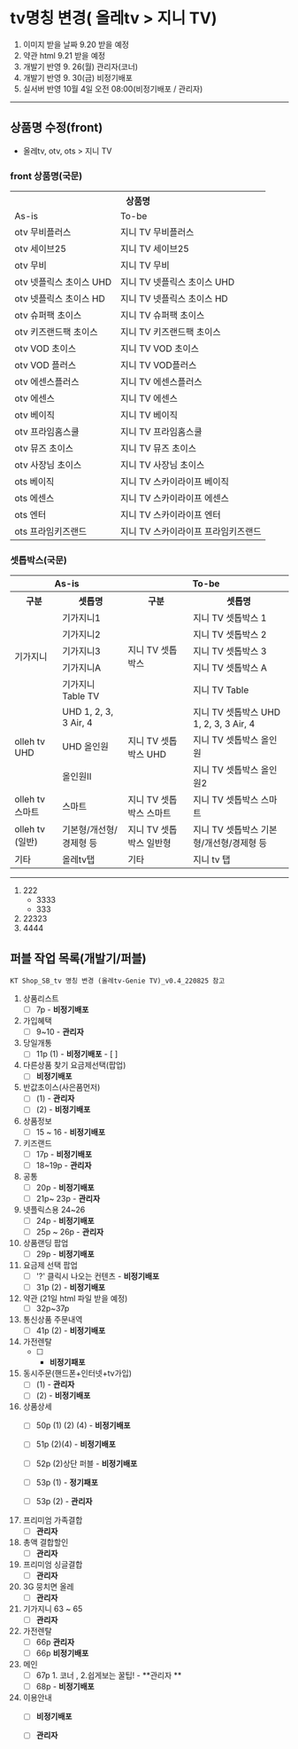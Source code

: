 
# tv명칭 변경( 올레tv > 지니 TV)
1. 이미지 받을 날짜 9.20 받을 예정
2. 약관 html 9.21 받을 예정 
3. 개발기 반영 9. 26(월) 관리자(코너) 
4. 개발기 반영 9. 30(금) 비정기배포 
5. 실서버 반영 10월 4일 오전 08:00(비정기배포 / 관리자)
***
## 상품명 수정(front)
- 올레tv, otv, ots  > 지니 TV  
   
### front 상품명(국문)
<table> 
<tr>
  <th colspan="2">상품명</th>  
</tr>
<tr>
  <td>As-is</td>
  <td>To-be</td>
</tr> 
<tr>
<td>otv 무비플러스</td><td>지니 TV 무비플러스</td>
</tr>
<tr>
  <td>otv 세이브25</td><td>지니 TV 세이브25</td>
</tr>
<tr>
  <td>otv 무비</td><td>지니 TV 무비</td>
</tr>
<tr>
  <td>otv 넷플릭스 초이스 UHD</td><td>지니 TV 넷플릭스 초이스 UHD</td>
</tr>
<tr>
  <td>otv 넷플릭스 초이스 HD</td><td>지니 TV 넷플릭스 초이스 HD</td></tr>
<tr>
  <td>otv 슈퍼팩 초이스</td><td>지니 TV 슈퍼팩 초이스</td></tr>
<tr>
  <td>otv 키즈랜드팩 초이스</td><td>지니 TV 키즈랜드팩 초이스</td></tr>
<tr>
  <td>otv VOD 초이스</td><td>지니 TV VOD 초이스</td>
</tr> 
<tr>
  <td>otv VOD 플러스</td><td>지니 TV VOD플러스</td>
</tr>
<tr>
  <td>otv 에센스플러스</td><td>지니 TV 에센스플러스</td>
</tr>
<tr>
  <td>otv 에센스</td><td>지니 TV 에센스</td></tr>
<tr>
  <td>otv 베이직</td><td>지니 TV 베이직</td>
</tr>
<tr>
  <td>otv 프라임홈스쿨</td><td>지니 TV 프라임홈스쿨</td>
</tr>
<tr>
  <td>otv 뮤즈 초이스	</td>
  <td>지니 TV 뮤즈 초이스</td>
</tr>
<tr>
  <td>otv 사장님 초이스	</td>
  <td> 지니 TV 사장님 초이스</td>
</tr>
<tr>
  <td>ots 베이직</td><td>지니 TV 스카이라이프 베이직</td>
</tr>
<tr>
  <td>ots 에센스</td><td>지니 TV 스카이라이프 에센스</td>
</tr>
<tr>
  <td>ots 엔터</td><td>지니 TV 스카이라이프 엔터</td>
</tr>
<tr>
  <td>ots 프라임키즈랜드</td><td>지니 TV 스카이라이프 프라임키즈랜드</td>
</tr>
</table>

### 셋톱박스(국문)

<table>
    <tr>
      <th colspan="2">As-is</th>
      <th colspan="2">To-be</th>
    </tr>
    <tr>
      <th>구분</th>
      <th>셋톱명</th>
      <th>구분</th>
      <th>셋톱명</th>
    </tr>
    <tr>
      <td rowspan="5">기가지니</td>
      <td>기가지니1
      </td>
      <td rowspan="5">지니 TV 셋톱박스
      </td>
      <td>지니 TV 셋톱박스 1
      </td>
    </tr>
    <tr>
      <td>기가지니2</td>
      <td>지니 TV 셋톱박스 2</td>
    </tr>
    <tr>
      <td>기가지니3</td>
      <td>지니 TV 셋톱박스 3</td>
    </tr>
    <tr>
      <td>기가지니A</td>
      <td>지니 TV 셋톱박스 A</td>
    </tr>
    <tr>
      <td>기가지니 Table TV</td>
      <td>지니 TV Table</td>
    </tr>
    <tr>
      <td rowspan="3">olleh tv UHD
      </td>
      <td>UHD 1, 2, 3, 3 Air, 4
      </td>
      <td rowspan="3">지니 TV 셋톱박스 UHD
      </td>
      <td>지니 TV 셋톱박스 UHD 1, 2, 3, 3 Air, 4
      </td>
    </tr>
    <tr>
      <td>UHD 올인원
      </td> 
      <td>지니 TV 셋톱박스 올인원
      </td>
    </tr>
    <tr>
      <td>올인원Ⅱ
      </td>
      <td>지니 TV 셋톱박스 올인원2
      </td> 
    </tr>
    <tr>
      <td>olleh tv 스마트
      </td>
      <td>스마트</td>
      <td>지니 TV 셋톱박스 스마트
      </td>
      <td>지니 TV 셋톱박스 스마트
      </td>
    </tr>
    <tr>
      <td>olleh tv (일반)
      </td>
      <td>기본형/개선형/경제형 등
      </td>
      <td>지니 TV 셋톱박스 일반형
      </td>
      <td>지니 TV 셋톱박스 기본형/개선형/경제형 등
      </td>
    </tr>
    <tr>
      <td>기타</td>
      <td>올레tv탭</td>
      <td>기타</td>
      <td>지니 tv 탭</td>
    </tr>
  </table>

***
1. 222
   -  3333
   -  333    
3. 22323
4. 4444
## 퍼블 작업 목록(개발기/퍼블)
`KT Shop_SB_tv 명칭 변경 (올레tv-Genie TV)_v0.4_220825 참고`
1. 상품리스트 
   - [ ] 7p - **비정기배포**
 
2. 가입혜택
   - [ ] 9~10 - **관리자** 
3. 당일개통 
   - [ ] 11p (1) - **비정기배포**   - [ ] 
4. 다른상품 찾기 요금제선택(팝업) 
   - [ ] **비정기배포**
5. 반값초이스(사은품먼저) 
   - [ ] (1) - **관리자** 
   - [ ] (2) - **비정기배포**
6. 상품정보
   - [ ] 15 ~ 16 - **비정기배포**
7. 키즈랜드 
   - [ ] 17p - **비정기배포** 
   - [ ] 18~19p - **관리자**
8. 공통  
   - [ ] 20p - **비정기배포**  
   - [ ] 21p~ 23p - **관리자**
9. 넷플릭스용 24~26
   - [ ] 24p - **비정기배포**  
   - [ ] 25p ~ 26p - **관리자** 

10. 상품랜딩 팝업 
    - [ ] 29p - **비정기배포**  
 
11. 요금제 선택 팝업 
    - [ ] '?' 클릭시 나오는 컨텐츠 - **비정기배포**  
    - [ ] 31p (2) - **비정기배포**

12. 약관 (21일 html 파일 받을 예정)
    - [ ] 32p~37p 
    
13. 통신상품 주문내역 
    - [ ] 41p (2) - **비정기배포**  

14. 가전렌탈  
    - [ ] - **비정기패포**

15. 동시주문(핸드폰+인터넷+tv가입) 
    - [ ] (1) - **관리자**
    - [ ] (2) - **비정기배포**

16. 상품상세 
    - [ ] 50p (1) (2) (4) - **비정기배포**
    - [ ] 51p (2)(4) - **비정기배포**
    - [ ] 52p (2)상단 퍼블 - **비정기배포**    
    - [ ] 53p (1) - **정기패포** 
    - [ ] 53p (2) - **관리자**  
  

17. 프리미엄 가족결합
    - [ ] **관리자** 
 
18. 총액 결합할인 
    - [ ]  **관리자**  

19. 프리미엄 싱글결합  
    - [ ] **관리자**

20. 3G 뭉치면 올레  
    - [ ] **관리자**

21. 기가지니 63 ~ 65  
    - [ ] **관리자**

22. 가전렌탈 
    - [ ] 66p  **관리자**
    - [ ] 66p **비정기배포**  

23. 메인 
    - [ ] 67p  1. 코너 , 2.쉽게보는 꿀팁! - **관리자 **
    - [ ] 68p - **비정기배포**

24. 이용안내 
    - [ ] **비정기배포**
    - [ ] **관리자**
 
    
  
